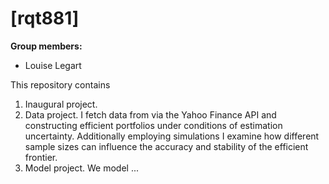 # \[rqt881\]

**Group members:**
- Louise Legart

This repository contains  
1. Inaugural project. 
2. Data project. I fetch data from via the Yahoo Finance API and constructing efficient portfolios under conditions of estimation uncertainty. Additionally employing simulations I examine how different sample sizes can influence the accuracy and stability of the efficient frontier.
3. Model project. We model ...
